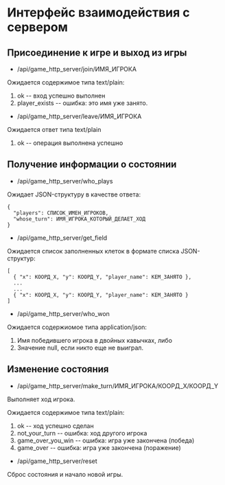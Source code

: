 ﻿Интерфейс взаимодействия с сервером
===================================

Присоединение к игре и выход из игры
------------------------------------

* /api/game_http_server/join/ИМЯ_ИГРОКА

Ожидается содержимое типа text/plain:
1. ok             -- вход успешно выполнен
2. player_exists  -- ошибка: это имя уже занято.

* /api/game_http_server/leave/ИМЯ_ИГРОКА

Ожидается ответ типа text/plain
1. ok             -- операция выполнена успешно


Получение информации о состоянии
--------------------------------

* /api/game_http_server/who_plays

Ожидает JSON-структуру в качестве ответа:
```
{
  "players": СПИСОК_ИМЕН_ИГРОКОВ,
  "whose_turn": ИМЯ_ИГРОКА_КОТОРЫЙ_ДЕЛАЕТ_ХОД
}
```


* /api/game_http_server/get_field

Ожидается список заполненных клеток в формате списка JSON-структур:
```
[
  { "x": КООРД_X, "y": КООРД_Y, "player_name": КЕМ_ЗАНЯТО },
  ...
  ...
  { "x": КООРД_X, "y": КООРД_Y, "player_name": КЕМ_ЗАНЯТО }
]
```


* /api/game_http_server/who_won

Ожидается содержиомое типа application/json:

1. Имя победившего игрока в двойных кавычках, либо
2. Значение null, если никто еще не выиграл.


Изменение состояния
-------------------

* /api/game_http_server/make_turn/ИМЯ_ИГРОКА/КООРД_X/КООРД_Y

Выполняет ход игрока.

Ожидается содержимое типа text/plain:

1. ok                 -- ход успешно сделан
2. not_your_turn      -- ошибка: ход другого игрока
3. game_over_you_win  -- ошибка: игра уже закончена (победа)
4. game_over          -- ошибка: игра уже закончена (поражение)


* /api/game_http_server/reset

Сброс состояния и начало новой игры.